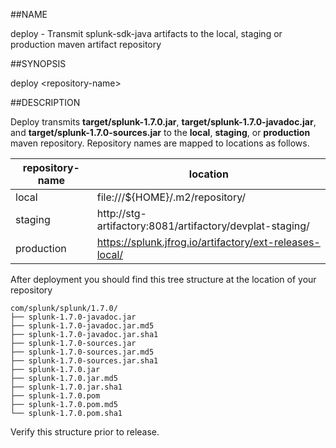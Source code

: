 ##NAME

deploy - Transmit splunk-sdk-java artifacts to the local, staging or production
maven artifact repository

##SYNOPSIS

deploy \<repository-name>

##DESCRIPTION

Deploy transmits **target/splunk-1.7.0.jar**, **target/splunk-1.7.0-javadoc.jar**, and
**target/splunk-1.7.0-sources.jar** to the **local**, **staging**, or **production**
maven repository. Repository names are mapped to locations as follows.

| repository-name | location                                                       |
|-----------------|----------------------------------------------------------------|
| local           | file:///${HOME}/.m2/repository/                                |
| staging         | http://stg-artifactory:8081/artifactory/devplat-staging/       |                                             |
| production      | https://splunk.jfrog.io/artifactory/ext-releases-local/ |

After deployment you should find this tree structure at the location of your repository

    com/splunk/splunk/1.7.0/
    ├── splunk-1.7.0-javadoc.jar
    ├── splunk-1.7.0-javadoc.jar.md5
    ├── splunk-1.7.0-javadoc.jar.sha1
    ├── splunk-1.7.0-sources.jar
    ├── splunk-1.7.0-sources.jar.md5
    ├── splunk-1.7.0-sources.jar.sha1
    ├── splunk-1.7.0.jar
    ├── splunk-1.7.0.jar.md5
    ├── splunk-1.7.0.jar.sha1
    ├── splunk-1.7.0.pom
    ├── splunk-1.7.0.pom.md5
    └── splunk-1.7.0.pom.sha1

Verify this structure prior to release.
